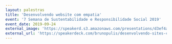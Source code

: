 ```yaml
---
layout: palestras
title: 'Desenvolvendo website com empatia'
event: '7 Semana de Sustentabilidade e Responsibilidade Social 2019'
event_date: 2019-09-24
external_image: 'https://speakerd.s3.amazonaws.com/presentations/d3ef4ad88fb64c4191da4df2199d14f4/preview_slide_0.jpg?555303'
external_url: 'https://speakerdeck.com/brunopulis/desenvolvendo-sites-com-empatia'
---
```

